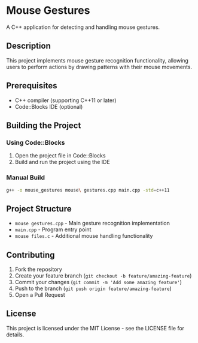 # Mouse Gestures

A C++ application for detecting and handling mouse gestures.

## Description

This project implements mouse gesture recognition functionality, allowing users to perform actions by drawing patterns with their mouse movements.

## Prerequisites

- C++ compiler (supporting C++11 or later)
- Code::Blocks IDE (optional)

## Building the Project

### Using Code::Blocks
1. Open the project file in Code::Blocks
2. Build and run the project using the IDE

### Manual Build
```bash
g++ -o mouse_gestures mouse\ gestures.cpp main.cpp -std=c++11
```

## Project Structure

- `mouse gestures.cpp` - Main gesture recognition implementation
- `main.cpp` - Program entry point
- `mouse files.c` - Additional mouse handling functionality

## Contributing

1. Fork the repository
2. Create your feature branch (`git checkout -b feature/amazing-feature`)
3. Commit your changes (`git commit -m 'Add some amazing feature'`)
4. Push to the branch (`git push origin feature/amazing-feature`)
5. Open a Pull Request

## License

This project is licensed under the MIT License - see the LICENSE file for details. 